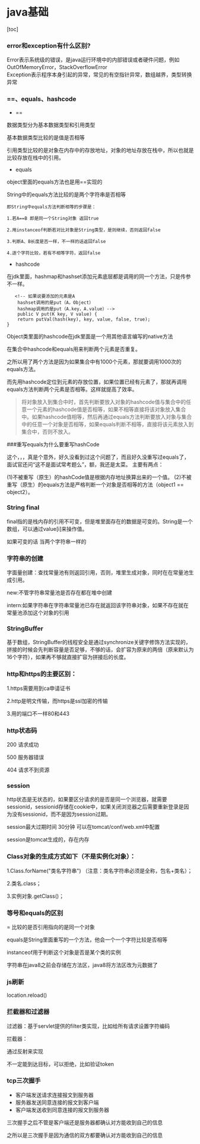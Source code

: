 # java基础

[toc]

### error和exception有什么区别?
Error表示系统级的错误，是java运行环境中的内部错误或者硬件问题，例如OutOfMemoryError，StackOverflowError  
Exception表示程序本身引起的异常，常见的有空指针异常，数组越界，类型转换异常

### ==、equals、hashcode

- == 

数据类型分为基本数据类型和引用类型

基本数据类型比较的是值是否相等

引用类型比较的是对象在内存中的存放地址，对象的地址存放在栈中，所以也就是比较存放在栈中的引用。

- equals

object里面的equals方法也是用==实现的

String中的equals方法比较的是两个字符串是否相等

        
    即String中equals方法判断相等的步骤是：

    1.若A==B 即是同一个String对象 返回true
    
    2.用instanceof判断若对比对象是String类型，是则继续，否则返回false
    
    3.判断A、B长度是否一样，不一样的话返回false
    
    4.逐个字符比较，若有不相等字符，返回false

- hashcode

在jdk里面，hashmap和hashset添加元素底层都是调用的同一个方法，只是传参不一样。

        
       <!-- 如果说要添加的元素是A
        hashset调用的是put（A，Object）
        hashmap调用的是put（A.key，A.value）-->
        public V put(K key, V value) {
        return putVal(hash(key), key, value, false, true);
    }

Object类里面的hashcode在jdk里面是一个用其他语言编写的native方法

        

在集合中hashcode和equals用来判断两个元素是否重复。

之所以用了两个方法是因为如果集合中有1000个元素，那就要调用1000次的equals方法。

而先用hashcode定位到元素的存放位置，如果位置已经有元素了，那就再调用equals方法判断两个元素是否相等。这样就提高了效率。

> 
> 将对象放入到集合中时，首先判断要放入对象的hashcode值与集合中的任意一个元素的hashcode值是否相等，如果不相等直接将该对象放入集合中。如果hashcode值相等，然后再通过equals方法判断要放入对象与集合中的任意一个对象是否相等，如果equals判断不相等，直接将该元素放入到集合中，否则不放入。

###重写equals为什么要重写hashCode

这个，，，真是个意外，好久没看到过这个问题了，而且好久没重写过equals了，面试官还问“这不是面试常考题么”，额，我还是太菜。
主要有两点：

(1)不被重写（原生）的hashCode值是根据内存地址换算出来的一个值。
(2)不被重写（原生）的equals方法是严格判断一个对象是否相等的方法（object1 == object2）。

### String final

final指的是栈内存的引用不可变，但是堆里面存在的数据是可变的。String是一个数组，可以通过value[i]来操作值。

如果可变的话 当两个字符串一样的

### 字符串的创建

字面量创建：查找常量池有则返回引用，否则，堆里生成对象，同时在在常量池生成引用。

new:不管字符串常量池是否存在都在堆中创建

intern:如果字符串在字符串常量池已存在就返回该字符串对象，如果不存在就在常量池添加这个对象的引用

### StringBuffer

基于数组，StringBuffer的线程安全是通过synchronize关键字修饰方法实现的，拼接的时候会先判断容量是否足够，不够的话，会扩容为原来的两倍（原来默认为16个字符），如果再不够就直接扩容为拼接后的长度。

### http和https的主要区别：

1.https需要用到ca申请证书

2.http是明文传输，而https是ssl加密的传输

3.用的端口不一样80和443

### http状态码

200 请求成功

500 服务器错误

404 请求不到资源

### session

http状态是无状态的，如果要区分请求的是否是同一个浏览器，就需要sessionid，sessionid存储在cookie中，如果关闭浏览器之后需要重新登录是因为没有sessionid，而不是因为session过期。

session最大过期时间 30分钟 可以在tomcat/conf/web.xml中配置

session是tomcat生成的，存在内存


### Class对象的生成方式如下（不是实例化对象）：

1.Class.forName("类名字符串") （注意：类名字符串必须是全称，包名+类名）；

2.类名.class；

3.实例对象.getClass()；


### 等号和equals的区别

= 比较的是否引用指向的是同一个对象

equals是String里面重写的一个方法，他会一个一个字符比较是否相等

instanceof用于判断这个对象是否是某个类的实例

字符串在java8之前会存储在方法区，java8将方法区改为元数据了

### js刷新

location.reload()
    
### 拦截器和过滤器
    
过滤器：基于servlet提供的filter类实现，比如给所有请求设置字符编码

拦截器：

通过反射来实现

不一定能到达目标，可以拒绝，比如验证token

### tcp三次握手

- 客户端发送请求连接报文到服务器
- 服务器发送同意连接的报文到客户端
- 客户端发送收到同意连接的报文到服务器

三次握手之后不管是客户端还是服务器都确认对方能收到自己的信息

之所以是三次握手是因为通信的双方都要确认对方能收到自己的信息